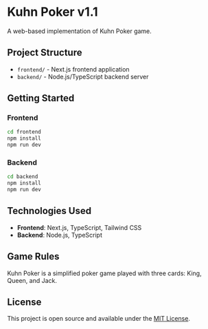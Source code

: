 # Kuhn Poker v1.1

A web-based implementation of Kuhn Poker game.

## Project Structure

- `frontend/` - Next.js frontend application
- `backend/` - Node.js/TypeScript backend server

## Getting Started

### Frontend
```bash
cd frontend
npm install
npm run dev
```

### Backend
```bash
cd backend
npm install
npm run dev
```

## Technologies Used

- **Frontend**: Next.js, TypeScript, Tailwind CSS
- **Backend**: Node.js, TypeScript

## Game Rules

Kuhn Poker is a simplified poker game played with three cards: King, Queen, and Jack.

## License

This project is open source and available under the [MIT License](LICENSE).
